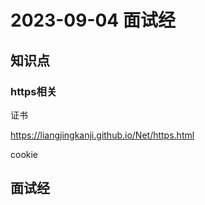 # 2023-09-04 面试经







## 知识点

### https相关

证书

https://liangjingkanji.github.io/Net/https.html

cookie













## 面试经
